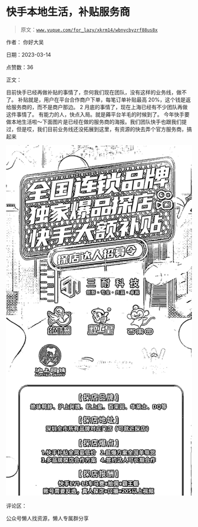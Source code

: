 # 快手本地生活，补贴服务商

> 原文：[`www.yuque.com/for_lazy/xkrm14/wbnycbyzrf88us8x`](https://www.yuque.com/for_lazy/xkrm14/wbnycbyzrf88us8x)

作者： 你好大吴

日期：2023-03-14

点赞数：36

正文：

目前快手已经再做补贴的事情了，奈何我们现在团队，没有这样的业务线，做不了。 补贴就是，用户在平台合作商户下单，每笔订单补贴最高 20%，这个钱是返给服务商的，而不是商户那边。 2 月底的事情了，现在上海已经有不少团队再做这件事情了。 有能力的人，快点入局。就是薅平台羊毛的时候到了。 今年快手要做本地生活啦～下面图片是已经在做的服务商的海报。我们团队快手也跟我们提过，但是哎，我们目前业务线还没拓展到这里，有资源的快去弄个官方服务商，搞起来

![](img/48d75d43fa64f3e937d5edd932db8368.png)  

评论区：

公众号懒人找资源，懒人专属群分享

